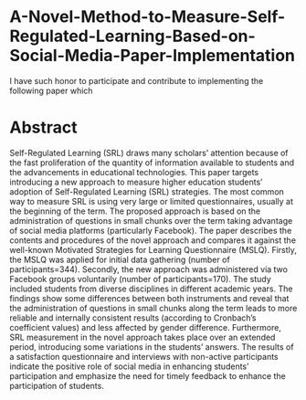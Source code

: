 # A-Novel-Method-to-Measure-Self-Regulated-Learning-Based-on-Social-Media-Paper-Implementation

I have such honor to participate and contribute to implementing the following paper which 

# Abstract
Self-Regulated Learning (SRL) draws many scholars’ attention because of the fast proliferation
of the quantity of information available to students and the advancements in educational technologies. This
paper targets introducing a new approach to measure higher education students’ adoption of Self-Regulated
Learning (SRL) strategies. The most common way to measure SRL is using very large or limited questionnaires, usually at the beginning of the term. The proposed approach is based on the administration of questions in small chunks over the term taking advantage of social media platforms (particularly Facebook). The
paper describes the contents and procedures of the novel approach and compares it against the well-known
Motivated Strategies for Learning Questionnaire (MSLQ). Firstly, the MSLQ was applied for initial data
gathering (number of participants=344). Secondly, the new approach was administered via two Facebook
groups voluntarily (number of participants=170). The study included students from diverse disciplines in
different academic years. The findings show some differences between both instruments and reveal that the
administration of questions in small chunks along the term leads to more reliable and internally consistent
results (according to Cronbach’s coefficient values) and less affected by gender difference. Furthermore, SRL
measurement in the novel approach takes place over an extended period, introducing some variations in the
students’ answers. The results of a satisfaction questionnaire and interviews with non-active participants
indicate the positive role of social media in enhancing students’ participation and emphasize the need for
timely feedback to enhance the participation of students.
